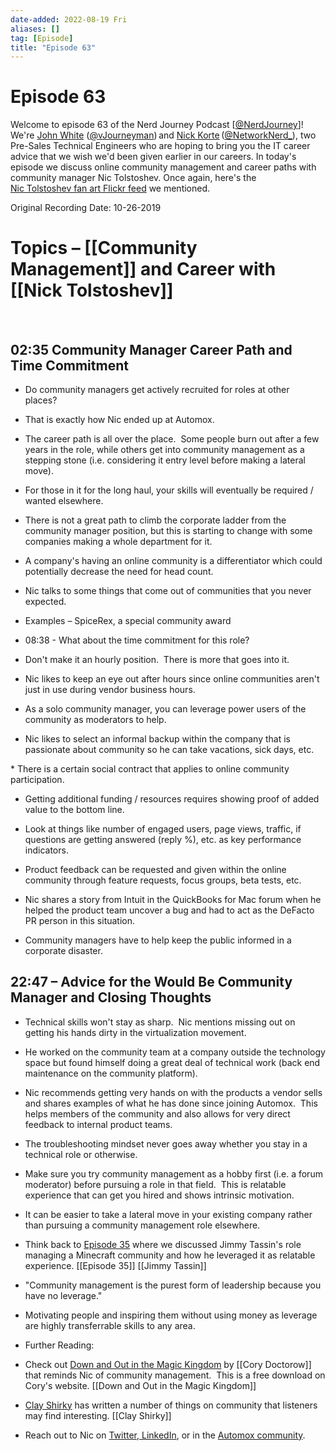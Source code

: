 ```yaml
---
date-added: 2022-08-19 Fri
aliases: []
tag: [Episode]
title: "Episode 63"
---
```


# Episode 63

Welcome to episode 63 of the Nerd Journey Podcast [[@NerdJourney](https://twitter.com/NerdJourney/)]! We're [John White](https://www.linkedin.com/in/vJourneyman/) ([@vJourneyman](https://twitter.com/vJourneyman)) and [Nick Korte](https://www.linkedin.com/in/nickkortenetworknerd/) ([@NetworkNerd_](https://twitter.com/NetworkNerd_/)), two Pre-Sales Technical Engineers who are hoping to bring you the IT career advice that we wish we'd been given earlier in our careers. In today's episode we discuss online community management and career paths with community manager Nic Tolstoshev. Once again, here's the [Nic Tolstoshev fan art Flickr feed](https://www.flickr.com/photos/spiceworks/with/5708561448/) we mentioned.  

Original Recording Date: 10-26-2019 

# Topics – [[Community Management]] and Career with [[Nick Tolstoshev]] 
 

## 02:35 Community Manager Career Path and Time Commitment 

* Do community managers get actively recruited for roles at other places? 

* That is exactly how Nic ended up at Automox. 

* The career path is all over the place.  Some people burn out after a few years in the role, while others get into community management as a stepping stone (i.e. considering it entry level before making a lateral move). 

* For those in it for the long haul, your skills will eventually be required / wanted elsewhere. 

* There is not a great path to climb the corporate ladder from the community manager position, but this is starting to change with some companies making a whole department for it. 

* A company's having an online community is a differentiator which could potentially decrease the need for head count. 

* Nic talks to some things that come out of communities that you never expected. 

* Examples – SpiceRex, a special community award 

* 08:38 - What about the time commitment for this role? 

* Don't make it an hourly position.  There is more that goes into it. 

* Nic likes to keep an eye out after hours since online communities aren't just in use during vendor business hours.  

* As a solo community manager, you can leverage power users of the community as moderators to help. 

* Nic likes to select an informal backup within the company that is passionate about community so he can take vacations, sick days, etc. 

* There is a certain social contract that applies to online community participation. 

* Getting additional funding / resources requires showing proof of added value to the bottom line. 

* Look at things like number of engaged users, page views, traffic, if questions are getting answered (reply %), etc. as key performance indicators. 

* Product feedback can be requested and given within the online community through feature requests, focus groups, beta tests, etc.  

* Nic shares a story from Intuit in the QuickBooks for Mac forum when he helped the product team uncover a bug and had to act as the DeFacto PR person in this situation. 

* Community managers have to help keep the public informed in a corporate disaster.  

## 22:47 – Advice for the Would Be Community Manager and Closing Thoughts 

* Technical skills won't stay as sharp.  Nic mentions missing out on getting his hands dirty in the virtualization movement. 

* He worked on the community team at a company outside the technology space but found himself doing a great deal of technical work (back end maintenance on the community platform). 

* Nic recommends getting very hands on with the products a vendor sells and shares examples of what he has done since joining Automox.  This helps members of the community and also allows for very direct feedback to internal product teams. 

* The troubleshooting mindset never goes away whether you stay in a technical role or otherwise. 

* Make sure you try community management as a hobby first (i.e. a forum moderator) before pursuing a role in that field.  This is relatable experience that can get you hired and shows intrinsic motivation. 

* It can be easier to take a lateral move in your existing company rather than pursuing a community management role elsewhere.  

* Think back to [Episode 35](http://nerd-journey.com/nerd-journey-035-jimmy-tassin-minecraft-and-building-community/) where we discussed Jimmy Tassin's role managing a Minecraft community and how he leveraged it as relatable experience. [[Episode 35]] [[Jimmy Tassin]]

* "Community management is the purest form of leadership because you have no leverage." 

* Motivating people and inspiring them without using money as leverage are highly transferrable skills to any area. 

* Further Reading: 

* Check out [Down and Out in the Magic Kingdom](https://www.amazon.com/Down-Magic-Kingdom-Cory-Doctorow/dp/076530953X) by [[Cory Doctorow]] that reminds Nic of community management.  This is a free download on Cory's website. [[Down and Out in the Magic Kingdom]]

* [Clay Shirky](https://en.wikipedia.org/wiki/Clay_Shirky) has written a number of things on community that listeners may find interesting. [[Clay Shirky]]

* Reach out to Nic on [Twitter](https://twitter.com/tolstoshev),[ LinkedIn](https://www.linkedin.com/in/nictolstoshev), or in the [Automox community](https://community.automox.com/).